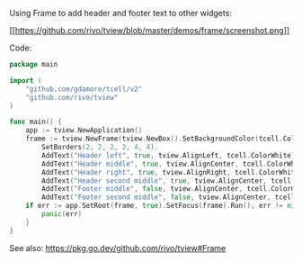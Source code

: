 Using Frame to add header and footer text to other widgets:

[[https://github.com/rivo/tview/blob/master/demos/frame/screenshot.png]]

Code:

```go
package main

import (
	"github.com/gdamore/tcell/v2"
	"github.com/rivo/tview"
)

func main() {
	app := tview.NewApplication()
	frame := tview.NewFrame(tview.NewBox().SetBackgroundColor(tcell.ColorBlue)).
		SetBorders(2, 2, 2, 2, 4, 4).
		AddText("Header left", true, tview.AlignLeft, tcell.ColorWhite).
		AddText("Header middle", true, tview.AlignCenter, tcell.ColorWhite).
		AddText("Header right", true, tview.AlignRight, tcell.ColorWhite).
		AddText("Header second middle", true, tview.AlignCenter, tcell.ColorRed).
		AddText("Footer middle", false, tview.AlignCenter, tcell.ColorGreen).
		AddText("Footer second middle", false, tview.AlignCenter, tcell.ColorGreen)
	if err := app.SetRoot(frame, true).SetFocus(frame).Run(); err != nil {
		panic(err)
	}
}
```

See also: https://pkg.go.dev/github.com/rivo/tview#Frame